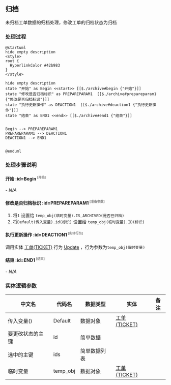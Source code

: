 ## 归档 <!-- {docsify-ignore-all} -->

   未归档工单数据的归档处理，修改工单的归档状态为归档

### 处理过程

```plantuml
@startuml
hide empty description
<style>
root {
  HyperlinkColor #42b983
}
</style>

hide empty description
state "开始" as Begin <<start>> [[$./archive#begin {"开始"}]]
state "修改是否归档标识" as PREPAREPARAM1  [[$./archive#prepareparam1 {"修改是否归档标识"}]]
state "执行更新操作" as DEACTION1  [[$./archive#deaction1 {"执行更新操作"}]]
state "结束" as END1 <<end>> [[$./archive#end1 {"结束"}]]


Begin --> PREPAREPARAM1
PREPAREPARAM1 --> DEACTION1
DEACTION1 --> END1


@enduml
```


### 处理步骤说明

#### 开始 :id=Begin<sup class="footnote-symbol"> <font color=gray size=1>[开始]</font></sup>



*- N/A*
#### 修改是否归档标识 :id=PREPAREPARAM1<sup class="footnote-symbol"> <font color=gray size=1>[准备参数]</font></sup>



1. 将`1` 设置给  `temp_obj(临时变量).IS_ARCHIVED(是否已归档)`
2. 将`Default(传入变量).id(标识)` 设置给  `temp_obj(临时变量).ID(标识)`

#### 执行更新操作 :id=DEACTION1<sup class="footnote-symbol"> <font color=gray size=1>[实体行为]</font></sup>



调用实体 [工单(TICKET)](module/ProdMgmt/ticket.md) 行为 [Update](module/ProdMgmt/ticket#行为) ，行为参数为`temp_obj(临时变量)`

#### 结束 :id=END1<sup class="footnote-symbol"> <font color=gray size=1>[结束]</font></sup>



*- N/A*



### 实体逻辑参数

|    中文名   |    代码名    |  数据类型    |  实体   |备注 |
| --------| --------| -------- | -------- | --------   |
|传入变量(<i class="fa fa-check"/></i>)|Default|数据对象|[工单(TICKET)](module/ProdMgmt/ticket.md)||
|要更改状态的主键|id|简单数据|||
|选中的主键|ids|简单数据列表|||
|临时变量|temp_obj|数据对象|[工单(TICKET)](module/ProdMgmt/ticket.md)||
